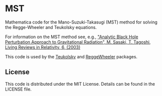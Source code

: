 # MST

Mathematica code for the Mano-Suzuki-Takasugi (MST) method for solving the Regge-Wheeler and Teukolsky equations.

For information on the MST method see, e.g., ["Analytic Black Hole Perturbation Approach to Gravitational Radiation", M. Sasaki, T. Tagoshi, Living Reviews in Relativity, 6, (2003)](http://doi.org/10.12942/lrr-2003-6)

This code is used by the [Teukolsky](https://bhptoolkit.org/Teukolsky/) and [ReggeWheeler](https://bhptoolkit.org/ReggeWheeler) packages.


## License

This code is distributed under the MIT License. Details can
be found in the LICENSE file.
